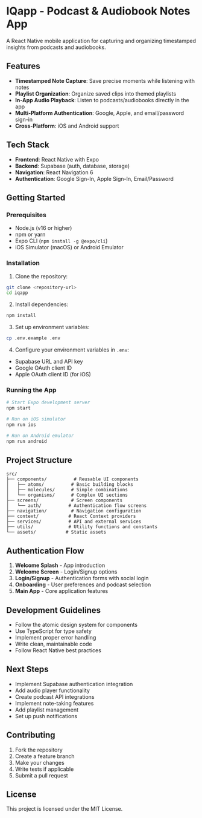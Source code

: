 # IQapp - Podcast & Audiobook Notes App

A React Native mobile application for capturing and organizing timestamped insights from podcasts and audiobooks.

## Features

- **Timestamped Note Capture**: Save precise moments while listening with notes
- **Playlist Organization**: Organize saved clips into themed playlists
- **In-App Audio Playback**: Listen to podcasts/audiobooks directly in the app
- **Multi-Platform Authentication**: Google, Apple, and email/password sign-in
- **Cross-Platform**: iOS and Android support

## Tech Stack

- **Frontend**: React Native with Expo
- **Backend**: Supabase (auth, database, storage)
- **Navigation**: React Navigation 6
- **Authentication**: Google Sign-In, Apple Sign-In, Email/Password

## Getting Started

### Prerequisites

- Node.js (v16 or higher)
- npm or yarn
- Expo CLI (`npm install -g @expo/cli`)
- iOS Simulator (macOS) or Android Emulator

### Installation

1. Clone the repository:
```bash
git clone <repository-url>
cd iqapp
```

2. Install dependencies:
```bash
npm install
```

3. Set up environment variables:
```bash
cp .env.example .env
```

4. Configure your environment variables in `.env`:
- Supabase URL and API key
- Google OAuth client ID
- Apple OAuth client ID (for iOS)

### Running the App

```bash
# Start Expo development server
npm start

# Run on iOS simulator
npm run ios

# Run on Android emulator
npm run android
```

## Project Structure

```
src/
├── components/          # Reusable UI components
│   ├── atoms/          # Basic building blocks
│   ├── molecules/      # Simple combinations
│   └── organisms/      # Complex UI sections
├── screens/            # Screen components
│   └── auth/          # Authentication flow screens
├── navigation/         # Navigation configuration
├── context/           # React Context providers
├── services/          # API and external services
├── utils/             # Utility functions and constants
└── assets/           # Static assets
```

## Authentication Flow

1. **Welcome Splash** - App introduction
2. **Welcome Screen** - Login/Signup options
3. **Login/Signup** - Authentication forms with social login
4. **Onboarding** - User preferences and podcast selection
5. **Main App** - Core application features

## Development Guidelines

- Follow the atomic design system for components
- Use TypeScript for type safety
- Implement proper error handling
- Write clean, maintainable code
- Follow React Native best practices

## Next Steps

- Implement Supabase authentication integration
- Add audio player functionality
- Create podcast API integrations
- Implement note-taking features
- Add playlist management
- Set up push notifications

## Contributing

1. Fork the repository
2. Create a feature branch
3. Make your changes
4. Write tests if applicable
5. Submit a pull request

## License

This project is licensed under the MIT License.